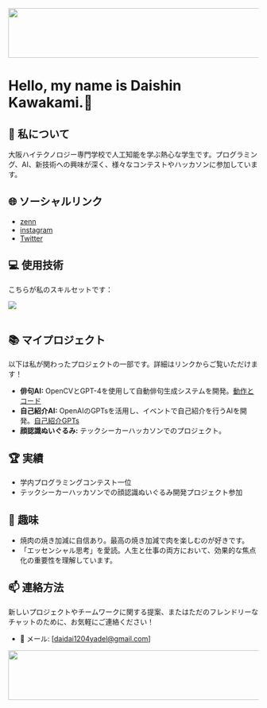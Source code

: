 <img src="https://media.discordapp.net/attachments/1147737795734011949/1173792299625480273/Clipchamp.gif?ex=65653e44&is=6552c944&hm=d5a9114cecc0d0a5c9882cce08b8fd3d5921a063a93ec966d7c07d954c61a7cd&=&width=532&height=300" width="1500" height="100">

# Hello, my name is Daishin Kawakami.👋
## 🚀 私について
大阪ハイテクノロジー専門学校で人工知能を学ぶ熱心な学生です。プログラミング、AI、新技術への興味が深く、様々なコンテストやハッカソンに参加しています。

## 🌐 ソーシャルリンク
- [zenn](https://zenn.dev/daishin)
- [instagram](https://www.instagram.com/dai.9730/)
- [Twitter](@paiapaipai)

## 💻 使用技術
こちらが私のスキルセットです：
<!--![スキルセット](https://example.com/your-chart-url.pngパワポでつくろかな)-->

<img src="https://skillicons.dev/icons?i=html,css,js,firebase,react,vue,sqlite,mysql,github,vscode,laravel,php,gutlab,jquery,aws,vite" /> <br /><br />



## 📚 マイプロジェクト
以下は私が関わったプロジェクトの一部です。詳細はリンクからご覧いただけます！

- **俳句AI:** OpenCVとGPT-4を使用して自動俳句生成システムを開発。[動作とコード](https://zenn.dev/daishin/articles/c43d96cca6a411)
- **自己紹介AI:** OpenAIのGPTsを活用し、イベントで自己紹介を行うAIを開発。[自己紹介GPTs](https://chat.openai.com/g/g-bc98wMdul-chuan-shang-da-xin-ben-ren)
- **顔認識ぬいぐるみ:** テックシーカーハッカソンでのプロジェクト。
<!-- **その他プロジェクト:** [GitHubリポジトリ](あなたのGitHubリポジトリURL)-->

## 🏆 実績
- 学内プログラミングコンテスト一位
- テックシーカーハッカソンでの顔認識ぬいぐるみ開発プロジェクト参加

<!--## 📊 特筆点　経歴
- 高校時代　バレー部、部長　部の立ち上げ経験
- 明月館グループ　ガンテツ（焼肉屋さん）6年間在籍 アルバイトリーダー
  社員とアルバイト、店とお客様、の間の潤滑油のような役割
  googleフォームでアルバイト向けアンケート実施,トレーナーラインの設立、管理など、様々なアプローチをしている
![性格特性とリーダーシップ](https://example.com/your-characteristics-chart-url.pngパワポでつくろかな)-->

## 🎉 趣味
- 焼肉の焼き加減に自信あり。最高の焼き加減で肉を楽しむのが好きです。
- 「エッセンシャル思考」を愛読。人生と仕事の両方において、効果的な焦点化の重要性を理解しています。

## 📫 連絡方法
新しいプロジェクトやチームワークに関する提案、またはただのフレンドリーなチャットのために、お気軽にご連絡ください！
- 📧 メール: [daidai1204yadel@gmail.com]
<img src="https://media.discordapp.net/attachments/1147737795734011949/1173792299625480273/Clipchamp.gif?ex=65653e44&is=6552c944&hm=d5a9114cecc0d0a5c9882cce08b8fd3d5921a063a93ec966d7c07d954c61a7cd&=&width=532&height=300" width="1500" height="100">
